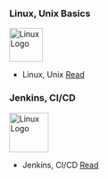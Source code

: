 ### Linux, Unix Basics
<div>
<div>
<p>
  <a href="https://www.linux.org/" target="blank"><img src="https://upload.wikimedia.org/wikipedia/commons/b/b2/Logo_c%E1%BB%A7a_H%C4%90H_VNux_GNU-Linux.svg" width="60" alt="Linux Logo" /></a>
</p>

- Linux, Unix [Read](https://github.com/Nguyenthaiduc/devops/blob/main/linux_unix.md)

### Jenkins, CI/CD
<p>
  <a href="https://www.linux.org/" target="blank"><img src="https://upload.wikimedia.org/wikipedia/commons/thumb/e/e9/Jenkins_logo.svg/1200px-Jenkins_logo.svg.png" width="70" alt="Linux Logo" /></a>
</p>

- Jenkins, CI/CD [Read](https://github.com/Nguyenthaiduc/devops/blob/main/jenkins.md)
</div>

</div>